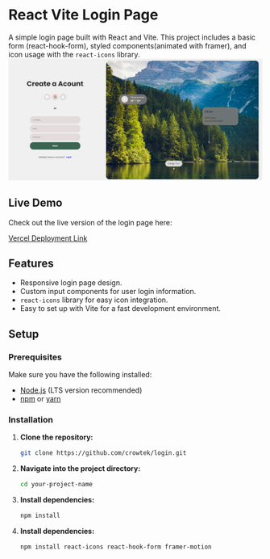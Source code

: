 # React Vite Login Page

A simple login page built with React and Vite. This project includes a basic form (react-hook-form), styled components(animated with framer), and icon usage with the `react-icons` library.
![Screenshot of Login Page](Screenshot.png)

## Live Demo

Check out the live version of the login page here:

[Vercel Deployment Link](https://login-three-ebon.vercel.app)

## Features

- Responsive login page design.
- Custom input components for user login information.
- `react-icons` library for easy icon integration.
- Easy to set up with Vite for a fast development environment.

## Setup

### Prerequisites

Make sure you have the following installed:

- [Node.js](https://nodejs.org/) (LTS version recommended)
- [npm](https://www.npmjs.com/) or [yarn](https://yarnpkg.com/)

### Installation

1. **Clone the repository:**

   ```bash
   git clone https://github.com/crowtek/login.git

   ```

2. **Navigate into the project directory:**

   ```bash
   cd your-project-name

   ```

3. **Install dependencies:**

   ```bash
   npm install

   ```

4. **Install dependencies:**

   ```bash
   npm install react-icons react-hook-form framer-motion

   ```
